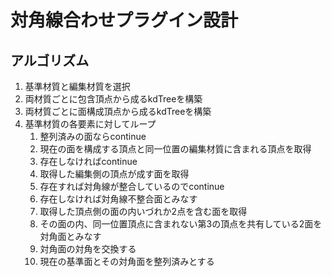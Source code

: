 # 対角線合わせプラグイン設計

## アルゴリズム

1. 基準材質と編集材質を選択
2. 両材質ごとに包含頂点から成るkdTreeを構築
3. 両材質ごとに面構成頂点から成るkdTreeを構築
4. 基準材質の各要素に対してループ
   1. 整列済みの面ならcontinue
   2. 現在の面を構成する頂点と同一位置の編集材質に含まれる頂点を取得
   3. 存在しなければcontinue
   4. 取得した編集側の頂点が成す面を取得
   5. 存在すれば対角線が整合しているのでcontinue
   6. 存在しなければ対角線不整合面とみなす
   7. 取得した頂点側の面の内いづれか2点を含む面を取得
   8. その面の内、同一位置頂点に含まれない第3の頂点を共有している2面を対角面とみなす
   9. 対角面の対角を交換する
   10. 現在の基準面とその対角面を整列済みとする
